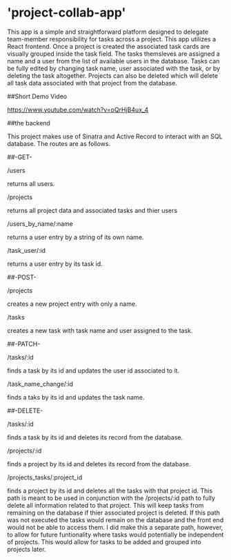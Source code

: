 # 'project-collab-app'

This app is a simple and straightforward platform designed to delegate team-member responsibility for tasks across a project. This app utilizes a React frontend. Once a project is created the associated task cards are visually grouped inside the task field. The tasks themsleves are assigned a name and a user from the list of available users in the database. Tasks can be fully edited by changing task name, user associated with the task, or by deleting the task altogether. Projects can also be deleted which will delete all task data associated with that project from the database.

##Short Demo Video

https://www.youtube.com/watch?v=oQrHjB4ux_4

##the backend

This project makes use of Sinatra and Active Record to interact with an SQL database.  The routes are as follows.

##-GET-

/users

returns all users.

/projects

returns all project data and associated tasks and thier users

/users_by_name/:name

returns a user entry by a string of its own name.

/task_user/:id

returns a user entry by its task id.

##-POST-

/projects

creates a new project entry with only a name.

/tasks

creates a new task with task name and user assigned to the task.

##-PATCH-

/tasks/:id

finds a task by its id and updates the user id associated to it.

/task_name_change/:id

finds a taks by its id and updates the task name.

##-DELETE-

/tasks/:id

finds a task by its id and deletes its record from the database.

/projects/:id

finds a project by its id and deletes its record from the database.

/projects_tasks/:project_id

finds a project by its id and deletes all the tasks with that project id. This path is meant to be used in conjunction with the /projects/:id path to fully delete all information related to that project. This will keep tasks from remaining on the database if thier associated project is deleted. If this path was not executed the tasks would remain on the database and the front end would not be able to access them. I did make this a separate path, however, to allow for future funtionality where tasks would potentially be independent of projects. This would allow for tasks to be added and grouped into projects later.